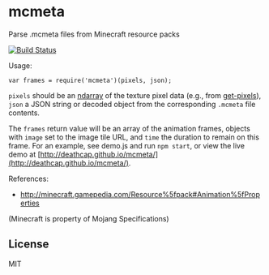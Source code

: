 # mcmeta

Parse .mcmeta files from Minecraft resource packs

[![Build Status](https://travis-ci.org/deathcap/mcmeta.png)](https://travis-ci.org/deathcap/mcmeta)

Usage:
    
    var frames = require('mcmeta')(pixels, json);

`pixels` should be an [ndarray](https://github.com/mikolalysenko/ndarray) of the texture pixel
data (e.g., from [get-pixels](https://github.com/mikolalysenko/get-pixels)),
`json` a JSON string or decoded object from the corresponding `.mcmeta` file contents.

The `frames` return value will be an array of the animation frames, objects with
`image` set to the image tile URL, and `time` the duration to remain on this frame.
For an example, see demo.js and run `npm start`, or view the live demo at
[http://deathcap.github.io/mcmeta/](http://deathcap.github.io/mcmeta/).


References:

* http://minecraft.gamepedia.com/Resource%5fpack#Animation%5fProperties

(Minecraft is property of Mojang Specifications)

## License

MIT

